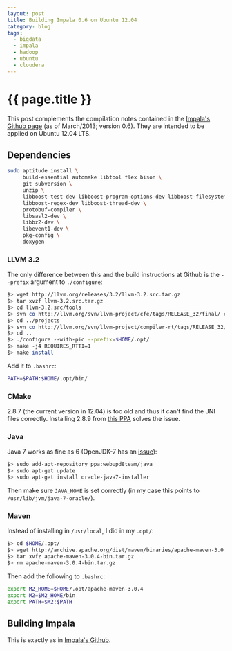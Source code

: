 ```yaml
---
layout: post
title: Building Impala 0.6 on Ubuntu 12.04
category: blog
tags:
  - bigdata
  - impala
  - hadoop
  - ubuntu
  - cloudera
---
```


# {{ page.title }}

This post complements the compilation notes contained in the [Impala's Github page][i-gh] (as of 
March/2013; version 0.6). They are intended to be applied on Ubuntu 12.04 LTS.

## Dependencies


```bash
sudo aptitude install \
     build-essential automake libtool flex bison \
     git subversion \
     unzip \
     libboost-test-dev libboost-program-options-dev libboost-filesystem-dev libboost-system-dev \
     libboost-regex-dev libboost-thread-dev \
     protobuf-compiler \
     libsasl2-dev \
     libbz2-dev \
     libevent1-dev \
     pkg-config \
     doxygen
```

### LLVM 3.2

The only difference between this and the build instructions at Github is the `--prefix` argument to 
`./configure`:

```bash
$> wget http://llvm.org/releases/3.2/llvm-3.2.src.tar.gz
$> tar xvzf llvm-3.2.src.tar.gz
$> cd llvm-3.2.src/tools
$> svn co http://llvm.org/svn/llvm-project/cfe/tags/RELEASE_32/final/ clang
$> cd ../projects
$> svn co http://llvm.org/svn/llvm-project/compiler-rt/tags/RELEASE_32/final/ compiler-rt
$> cd ..
$> ./configure --with-pic --prefix=$HOME/.opt/
$> make -j4 REQUIRES_RTTI=1
$> make install
```

Add it to `.bashrc`:

```bash
PATH=$PATH:$HOME/.opt/bin/
```

### CMake

2.8.7 (the current version in 12.04) is too old and thus it can't find the JNI files correctly.
Installing 2.8.9 from [this PPA][cmakeppa] solves the issue.

### Java

Java 7 works as fine as 6 (OpenJDK-7 has an [issue][openjdk-issue]):

```bash
$> sudo add-apt-repository ppa:webupd8team/java
$> sudo apt-get update
$> sudo apt-get install oracle-java7-installer
```

Then make sure `JAVA_HOME` is set correctly (in my case this points to 
`/usr/lib/jvm/java-7-oracle/`).

### Maven

Instead of installing in `/usr/local`, I did in my `.opt/`:

```bash
$> cd $HOME/.opt/
$> wget http://archive.apache.org/dist/maven/binaries/apache-maven-3.0.4-bin.tar.gz
$> tar xvfz apache-maven-3.0.4-bin.tar.gz
$> rm apache-maven-3.0.4-bin.tar.gz
```

Then add the following to `.bashrc`:

```bash
export M2_HOME=$HOME/.opt/apache-maven-3.0.4
export M2=$M2_HOME/bin
export PATH=$M2:$PATH
```

## Building Impala

This is exactly as in [Impala's Github][i-gh].

[i-gh]: https://github.com/cloudera/impala
[cmakeppa]: https://launchpad.net/~kubuntu-ppa/+archive/backports
[openjdk-issue]: https://issues.apache.org/jira/browse/HDFS-4387
